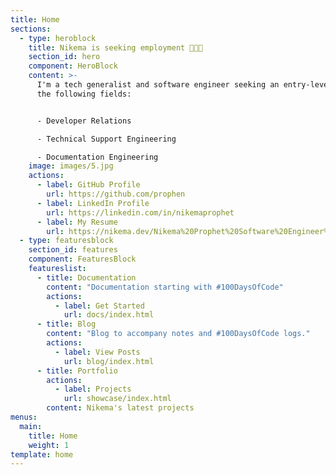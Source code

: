 ```yaml
---
title: Home
sections:
  - type: heroblock
    title: Nikema is seeking employment 👩🏾‍💻
    section_id: hero
    component: HeroBlock
    content: >-
      I'm a tech generalist and software engineer seeking an entry-level role in
      the following fields:


      - Developer Relations

      - Technical Support Engineering

      - Documentation Engineering
    image: images/5.jpg
    actions:
      - label: GitHub Profile
        url: https://github.com/prophen
      - label: LinkedIn Profile
        url: https://linkedin.com/in/nikemaprophet
      - label: My Resume
        url: https://nikema.dev/Nikema%20Prophet%20Software%20Engineer%20Resume.pdf
  - type: featuresblock
    section_id: features
    component: FeaturesBlock
    featureslist:
      - title: Documentation
        content: "Documentation starting with #100DaysOfCode"
        actions:
          - label: Get Started
            url: docs/index.html
      - title: Blog
        content: "Blog to accompany notes and #100DaysOfCode logs."
        actions:
          - label: View Posts
            url: blog/index.html
      - title: Portfolio
        actions:
          - label: Projects
            url: showcase/index.html
        content: Nikema's latest projects
menus:
  main:
    title: Home
    weight: 1
template: home
---
```

